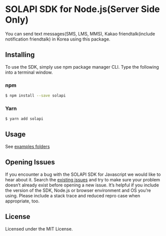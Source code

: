 # SOLAPI SDK for Node.js(Server Side Only)

You can send text messages(SMS, LMS, MMS), Kakao friendtalk(include notification friendtalk) in Korea using this package.  

## Installing

To use the SDK, simply use npm package manager CLI. Type the following into a terminal window.

### npm

```bash
$ npm install --save solapi
```

### Yarn

```bash
$ yarn add solapi
```

## Usage

See [examples folders](https://github.com/solapi/solapi-nodejs/tree/master/examples)

[//]: # (TODO: Need to add next solapi document link)

## Opening Issues

If you encounter a bug with the SOLAPI SDK for Javascript we would like to hear about it. Search
the [existing issues](https://github.com/solapi/solapi-nodejs/issues) and try to make sure your problem doesn’t
already exist before opening a new issue. It’s helpful if you include the version of the SDK, Node.js or browser
environment and OS you’re using. Please include a stack trace and reduced repro case when appropriate, too.

## License

Licensed under the MIT License.
